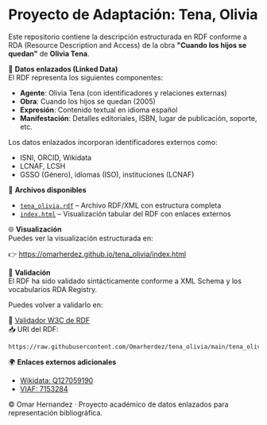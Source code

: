 # Proyecto de Adaptación: Tena, Olivia

Este repositorio contiene la descripción estructurada en RDF conforme a RDA (Resource Description and Access) de la obra **"Cuando los hijos se quedan"** de **Olivia Tena**.

🔗 **Datos enlazados (Linked Data)**  
El RDF representa los siguientes componentes:

- **Agente**: Olivia Tena (con identificadores y relaciones externas)
- **Obra**: Cuando los hijos se quedan (2005)
- **Expresión**: Contenido textual en idioma español
- **Manifestación**: Detalles editoriales, ISBN, lugar de publicación, soporte, etc.

Los datos enlazados incorporan identificadores externos como:

- ISNI, ORCID, Wikidata
- LCNAF, LCSH
- GSSO (Género), idiomas (ISO), instituciones (LCNAF)

📄 **Archivos disponibles**

- [`tena_olivia.rdf`](https://raw.githubusercontent.com/Omarherdez/tena_olivia/main/tena_olivia.rdf) – Archivo RDF/XML con estructura completa
- [`index.html`](https://omarherdez.github.io/tena_olivia/index.html) – Visualización tabular del RDF con enlaces externos

🌐 **Visualización**  
Puedes ver la visualización estructurada en:

👉 https://omarherdez.github.io/tena_olivia/index.html

🧪 **Validación**  
El RDF ha sido validado sintácticamente conforme a XML Schema y los vocabularios RDA Registry.

Puedes volver a validarlo en:

🔗 [Validador W3C de RDF](https://www.w3.org/RDF/Validator/rdfval)  
📥 URI del RDF:  
```
https://raw.githubusercontent.com/Omarherdez/tena_olivia/main/tena_olivia.rdf
```

🌍 **Enlaces externos adicionales**

- [Wikidata: Q127059190](https://www.wikidata.org/wiki/Q127059190)
- [VIAF: 7153284](http://viaf.org/viaf/7153284)

© Omar Hernandez · Proyecto académico de datos enlazados para representación bibliográfica.